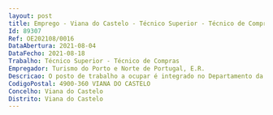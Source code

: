 ```yaml
--- 
layout: post
title: Emprego - Viana do Castelo - Técnico Superior - Técnico de Compras
Id: 89307
Ref: OE202108/0016
DataAbertura: 2021-08-04
DataFecho: 2021-08-18
Trabalho: Técnico Superior - Técnico de Compras
Empregador: Turismo do Porto e Norte de Portugal, E.R.
Descricao: O posto de trabalho a ocupar é integrado no Departamento da AdministraçãoGeral, competindo lhe as seguintes funções   Gestão do processo de contratação publica, incluindo a gestão das propostas em todas asfases do processo de compras e contratos (na preparação de procedimentos doscontratos, na elaboração de peças de procedimento, participação em júris eutilização de plataforma eletrónica), bem como a articulação e cooperação entretodas as partes interessadas no processo, internas e externas   Acompanhamento de todos os processos de compras   Contacto com fornecedores   Consultas de mercado   Elaboração de relatórios   Outras tarefas inerentes à função.
CodigoPostal: 4900-360 VIANA DO CASTELO
Concelho: Viana do Castelo
Distrito: Viana do Castelo
--- 
```

